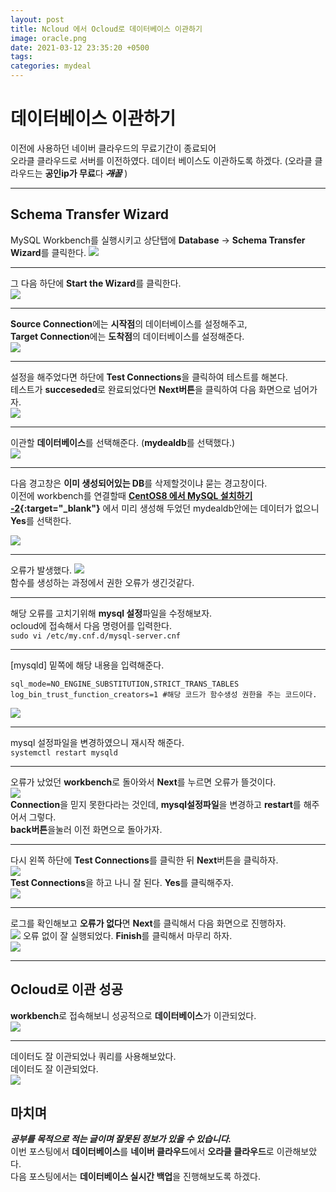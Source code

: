 ```yaml
---
layout: post
title: Ncloud 에서 Ocloud로 데이터베이스 이관하기 
image: oracle.png
date: 2021-03-12 23:35:20 +0500
tags:
categories: mydeal
---
```


# 데이터베이스 이관하기  
이전에 사용하던 네이버 클라우드의 무료기간이 종료되어  
오라클 클라우드로 서버를 이전하였다. 데이터 베이스도 이관하도록 하겠다. 
(오라클 클라우드는 **공인ip가 무료**다 ~~_**개꿀**_~~ )  

***

## Schema Transfer Wizard  
MySQL Workbench를 실행시키고 상단탭에 **Database** -> **Schema Transfer Wizard**를 클릭한다.
![]({{site.baseurl}}/images/db/move-first.PNG)  

***

그 다음 하단에 **Start the Wizard**를 클릭한다.  
![]({{site.baseurl}}/images/db/move-start.PNG)

***

**Source Connection**에는 **시작점**의 데이터베이스를 설정해주고,  
**Target Connection**에는 **도착점**의 데이터베이스를 설정해준다.  
![]({{site.baseurl}}/images/db/source.PNG)  

***

설정을 해주었다면 하단에 **Test Connections**을 클릭하여 테스트를 해본다.  
테스트가 **succeseded**로 완료되었다면 **Next버튼**을 클릭하여 다음 화면으로 넘어가자.  
![]({{site.baseurl}}/images/db/move-test.PNG)  

***

이관할 **데이터베이스**를 선택해준다. (**mydealdb**를 선택했다.)  
![]({{site.baseurl}}/images/db/move-startcopy.PNG)  
  
***

다음 경고창은 **이미 생성되어있는 DB**를 삭제할것이냐 묻는 경고창이다.  
이전에 workbench를 연결할때 **[CentOS8 에서 MySQL 설치하기 -2](https://victoryju.github.io/2021/03/07/contos/){:target="_blank"}** 에서 미리 생성해 두었던 mydealdb안에는 데이터가 없으니 **Yes**를 선택한다.  

![]({{site.baseurl}}/images/db/move-delete.PNG)    
  
***
  
오류가 발생했다. 
![]({{site.baseurl}}/images/db/move-function.PNG)  
함수를 생성하는 과정에서 권한 오류가 생긴것같다.  

***

해당 오류를 고치기위해 **mysql 설정**파일을 수정해보자.  
ocloud에 접속해서 다음 명령어를 입력한다.  
`sudo vi /etc/my.cnf.d/mysql-server.cnf`  

***  

[mysqld] 밑쪽에 해당 내용을 입력해준다.  

`sql_mode=NO_ENGINE_SUBSTITUTION,STRICT_TRANS_TABLES`  
`log_bin_trust_function_creators=1 #해당 코드가 함수생성 권한을 주는 코드이다.`     

![]({{site.baseurl}}/images/db/move-conf.PNG)  

***

mysql 설정파일을 변경하였으니 재시작 해준다.  
`systemctl restart mysqld`  

***

오류가 났었던 **workbench**로 돌아와서 **Next**를 누르면 오류가 뜰것이다.  
![]({{site.baseurl}}/images/db/move-notconnection.PNG)  
**Connection**을 믿지 못한다라는 것인데, **mysql설정파일**을 변경하고 **restart**를 해주어서 그렇다.  
**back버튼**을눌러 이전 화면으로 돌아가자.  

***
다시 왼쪽 하단에 **Test Connections**를 클릭한 뒤 **Next**버튼을 클릭하자.  
![]({{site.baseurl}}/images/db/move-retest.PNG)  
**Test Connections**을 하고 나니 잘 된다. **Yes**를 클릭해주자.    
![]({{site.baseurl}}/images/db/move-goodtest.PNG)  

***

로그를 확인해보고 **오류가 없다**면 **Next**를 클릭해서 다음 화면으로 진행하자.  
![]({{site.baseurl}}/images/db/move-noerror.PNG)
오류 없이 잘 실행되었다. **Finish**를 클릭해서 마무리 하자.    
![]({{site.baseurl}}/images/db/move-finish.PNG)  

***
## Ocloud로 이관 성공  
**workbench**로 접속해보니 성공적으로 **데이터베이스**가 이관되었다.  
![]({{site.baseurl}}/images/db/move-goodcloud.PNG)  

***

데이터도 잘 이관되었나 쿼리를 사용해보았다.  
데이터도 잘 이관되었다.  
![]({{site.baseurl}}/images/db/move-gooddata.PNG) 

## 마치며
___공부를 목적으로 적는 글이며 잘못된 정보가 있을 수 있습니다.___  
이번 포스팅에서 **데이터베이스**를 **네이버 클라우드**에서 **오라클 클라우드**로 이관해보았다.  
다음 포스팅에서는 **데이터베이스 실시간 백업**을 진행해보도록 하겠다.  
